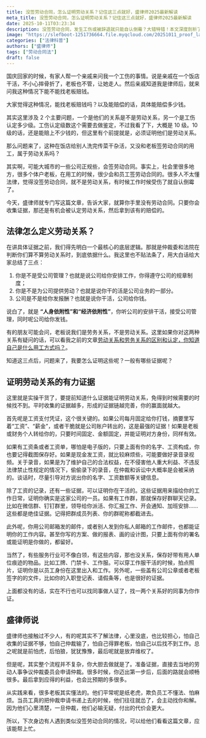 ```yaml
---
title: 没签劳动合同，怎么证明劳动关系？记住这三点就好，盛律师2025最新解读
meta_title: 没签劳动合同，怎么证明劳动关系？记住这三点就好，盛律师2025最新解读
date: 2025-10-11T03:23:34
description: 没签劳动合同，发生工伤或被辞退就只能自认倒霉？大错特错！本文深度剖析了在没有书面合同的情况下，如何证明事实劳动关系。法律认定劳动关系，看的是“接受管理、领取报酬”的实质，而非一纸空文。你将学到一套完整的证据收集实操指南：从每月固定的银行转账或微信工资记录，到工作群（微信、钉钉）里的派活与汇报截图；从印有公司logo的工牌、工服，到你签字的入职登记表或请假条。掌握这些方法，你就能构建起无可辩驳的证据链，成功申请劳动仲裁，拿回应得的工伤赔偿或未签劳动合同的双倍工资。
image: "https://slefboot-1251736664.file.myqcloud.com/20251011_proof_labor_relationship.webp"
categories: ["法律科普"]
authors: ["盛律师"]
tags: ["劳动合同法"]
draft: false
---
```


国庆回家的时候，有家人帮一个亲戚来问我一个工伤的事情。说是亲戚在一个饭店干活，不小心摔骨折了，老板也不管，让她走人。然后亲戚知道我是律师后，就来问我这种情况下能不能找老板赔钱。

大家觉得这种情况，能找老板赔钱吗？以及能赔偿的话，具体能赔偿多少钱。

其实这里涉及 2 个主要问题，一个是他们的关系是不是劳动关系，另一个是工伤认定多少级。工伤认定级数这个需要去做鉴定，不过我看了下，大概是 10 级。10 级的话，还是能赔上不少钱的，但这里有个前提就是，必须证明他们是劳动关系。

那么问题来了，这种在饭店给别人洗完传菜干杂活，又没和老板签劳动合同的用工，属于劳动关系吗？

其实啊，可能大城市的一些公司正规些，会签劳动合同。事实上，社会里很多地方，很多个体户老板，在用工的时候，很少会和员工签劳动合同的。很多人不太懂法律，觉得没签劳动合同，就不是劳动关系，有时候工作时候受伤了就自认倒霉了。

今天，盛律师就专门写这篇文章，告诉大家，就算你手里没有劳动合同。只要你会收集证据，那还是有机会被认定劳动关系，然后拿到该有的赔偿的。

## 法律怎么定义劳动关系？

在讲具体证据之前，我们得先明白一个最核心的底层逻辑。那就是仲裁委和法院在判断你们算不算劳动关系时，到底依据什么。我这里也不贴法条了，用大白话给大家总结了三点：

1. 你是不是受公司管理？也就是说公司给你安排工作，你得遵守公司的规章制度；
2. 你是不是为公司提供劳动？也就是说你干的活是公司业务的一部分。
3. 公司是不是给你发报酬？也就是说你干活，公司给你钱。

说白了，就是 **“人身依附性”和“经济依附性”**，你听公司的安排干活，接受公司管理，同时呢公司给你发钱。

有的朋友可能会问，老板说我们是劳务关系，不是劳动关系。这里如果你对这两种关系有疑问的话，可以看我之前的文章[劳动关系和劳务关系的区别和认定，你知道自己是什么用工方式吗？](https://shenglvshi.cn/labor_relations_contracts)。

知道这三点后，问题来了，我要怎么证明这些呢？一般有哪些证据呢？

## 证明劳动关系的有力证据

这里就是实操干货了，要提前知道什么证据能证明劳动关系，免得到时候需要的时候找不到。平时收集的证据越多，形成的证据链越完善，你的赢面就越大。

首先呢是工资支付凭证，这个很关键的。如果公司每月固定给你打钱，摘要里写着“工资”、“薪金”，或者干脆就是公司账户转出的，这是最强的证据！如果是老板或财务个人转给你的，只要时间固定、金额固定，并能证明对方身份，同样有效。

如果有工资条或者工资单，哪怕是电子版的，只要上面有你的名字、工资构成，你也要记得截图保存好。如果是现金发工资，就比较麻烦些，可能要做好录音录视频。关于录音，如果是为了维护自己的合法权益，在不侵害他人重大利益、不违反法律禁止性规定的情况下，偷偷录下的录音，在仲裁和诉讼中大概率是会被采纳的。谈话时，尽量引导对方说出你的名字、工资数额等关键信息。

除了工资的记录，还有一些证据，可以证明你在干活的。这些证据用来描绘你的工作日常，证明你确实是这家公司的一员。如果有工作群，那就保存好群聊天记录。比如在微信群、钉钉群里，领导给你派活、你汇报工作、开会通知、加班安排……这些都是绝佳证据。记得把群成员列表、你的群昵称都截进去。

此外呢，你用公司邮箱发的邮件，或者别人发到你私人邮箱的工作邮件，也都能证明你的工作内容。甚至你写的方案、做的报表、画的设计图，只要上面有你的署名或能证明是你做的，都留好。

当然了，有些服务行业可不像白领，有这些内容，那也没关系，保存好带有用人单位痕迹的物品。比如工牌、门禁卡、工作服。可以穿工作服干活的时候，拍点照片，证明你是以员工身份在这里出入和工作。另外呢，一些盖有公司公章或者老板签字的的文件，比如你的入职登记表、请假条等，也是很好的证据。

上面都没有的话，实在不行也可以找同事做人证了，找一两个关系好的同事为你作证。

## 盛律师说

盛律师也接触过不少人，有的呢其实不了解法律，心里没底，也比较担心，怕自己收集的证据不够，怕自己仲裁输了，怕自己得罪老板，怕自己以后找不到工作。总之呢就是前怕虎，后怕狼，犹犹豫豫，最后呢就是放弃维权了。

但是呢，其实整个流程并不复杂，你大胆去做就是了。准备证据，直接去当地的劳动人事争议仲裁委员会申请仲裁。很多时候，你迈出第一步后，后面的路就会顺畅很多。最后拿到应得的利益，也会比预期的多很多。

从实践来看，很多老板其实懂法的。他们平常呢是纸老虎，欺负员工不懂法、怕麻烦。当员工真的把仲裁申请书递上去的时候，他们往往就怂了，会主动找你和解。因为他们心里清楚，一旦仲裁，他们必输无疑，付出的代价会更大。

所以，下次身边有人遇到类似没签劳动合同的情况，可以给他们看看这篇文章，应该能帮上忙。